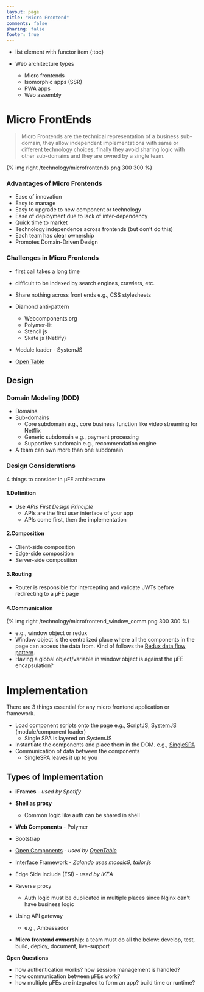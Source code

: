 ```yaml
---
layout: page
title: "Micro Frontend"
comments: false
sharing: false
footer: true
---
```


* list element with functor item
{:toc}




* Web architecture types
    * Micro frontends
    * Isomorphic apps (SSR)
    * PWA apps
    * Web assembly

# Micro FrontEnds

> Micro Frontends are the technical representation of a business sub-domain, they allow independent implementations with same or different technology choices, finally they avoid sharing logic with other sub-domains and they are owned by a single team.

{% img right /technology/microfrontends.png 300 300 %}

### Advantages of Micro Frontends

* Ease of innovation
* Easy to manage
* Easy to upgrade to new component or technology
* Ease of deployment due to lack of inter-dependency
* Quick time to market
* Technology independence across frontends (but don't do this)
* Each team has clear ownership
* Promotes Domain-Driven Design

### Challenges in Micro Frontends

* first call takes a long time
* difficult to be indexed by search engines, crawlers, etc.


* Share nothing across front ends e.g., CSS stylesheets
* Diamond anti-pattern
    * Webcomponents.org
    * Polymer-lit
    * Stencil js
    * Skate js (Netlify)
* Module loader - SystemJS
* [Open Table](http://opencomponents.github.io)

## Design

### Domain Modeling (DDD)

* Domains
* Sub-domains
    * Core subdomain e.g., core business function like video streaming for Netflix
    * Generic subdomain e.g., payment processing
    * Supportive subdomain e.g., recommendation engine
* A team can own more than one subdomain

### Design Considerations

4 things to consider in µFE architecture

#### 1.Definition

* Use _APIs First Design Principle_
    * APIs are the first user interface of your app
    * APIs come first, then the implementation

#### 2.Composition

* Client-side composition
* Edge-side composition
* Server-side composition

#### 3.Routing

* Router is responsible for intercepting and validate JWTs before redirecting to a µFE page

#### 4.Communication

{% img right /technology/microfrontend_window_comm.png 300 300 %}

* e.g., window object or redux
* Window object is the centralized place where all the components in the page can access the data from. Kind of follows the [Redux data flow pattern](https://redux.js.org/basics/data-flow/).
* Having a global object/variable in window object is against the µFE encapsulation?


# Implementation

There are 3 things essential for any micro frontend application or framework.

* Load component scripts onto the page e.g., ScriptJS, [SystemJS](https://github.com/systemjs/systemjs) (module/component loader)
    * Single SPA is layered on SystemJS
* Instantiate the components and place them in the DOM. e.g., [SingleSPA](https://single-spa.js.org/)
* Communication of data between the components
    * SingleSPA leaves it up to you

## Types of Implementation

* __iFrames__ - _used by Spotify_
* __Shell as proxy__
    * Common logic like auth can be shared in shell
* __Web Components__ - Polymer
* Bootstrap
* [Open Components](http://opencomponents.github.io) - _used by [OpenTable](https://opentable.com)_
* Interface Framework - _Zalando uses mosaic9, tailor.js_
* Edge Side Include (ESI) - _used by IKEA_

* Reverse proxy
    * Auth logic must be duplicated in multiple places since Nginx can't have business logic
* Using API gateway
    * e.g., Ambassador


* __Micro frontend ownership__: a team must do all the below: develop, test, build, deploy, document, live-support


__Open Questions__

* how authentication works? how session management is handled?
* how communication between µFEs work?
* how multiple µFEs are integrated to form an app? build time or runtime?
